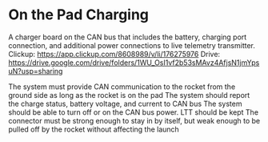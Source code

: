 # On the Pad Charging
A charger board on the CAN bus that includes the battery, charging port connection, and additional power connections to live telemetry transmitter.
Clickup: https://app.clickup.com/8608989/v/li/176275976
Drive: https://drive.google.com/drive/folders/1WU_OsI1vf2b53sMAvz4AfjsN1jmYpsuN?usp=sharing

The system must provide CAN communication to the rocket from the ground side as long as the rocket is on the pad
The system should report the charge status, battery voltage, and current to CAN bus
The system should be able to turn off or on the CAN bus power. LTT should be kept 
The connector must be strong enough to stay in by itself, but weak enough to be pulled off by the rocket without affecting the launch

